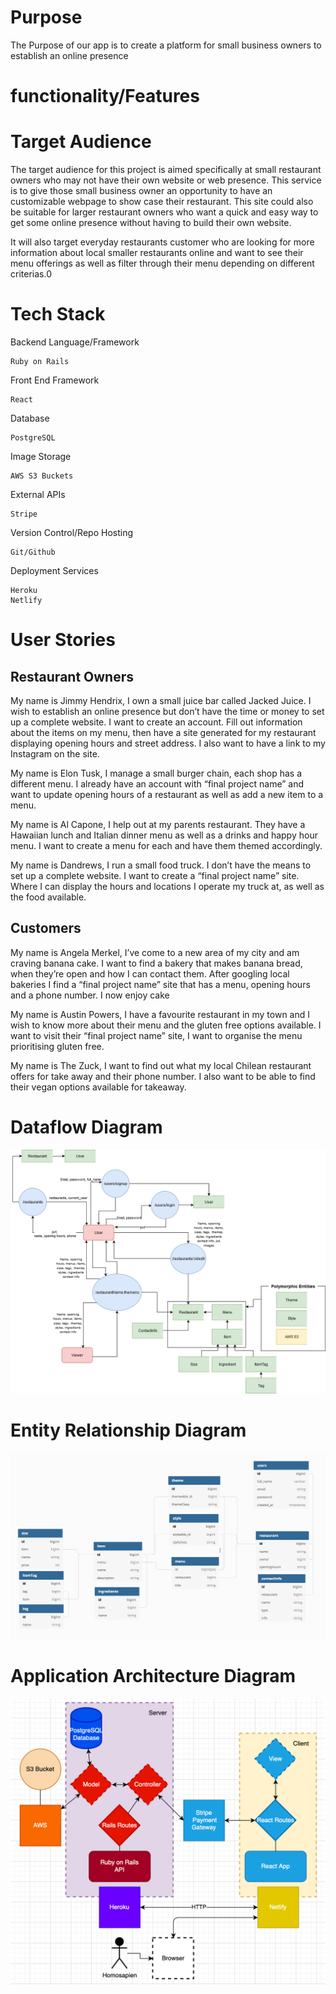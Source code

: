 # Purpose

The Purpose of our app is to create a platform for small business owners to establish an online presence

# functionality/Features

# Target Audience

The target audience for this project is aimed specifically at small restaurant owners who may not have their own website or web presence. This service is to give those small business owner an opportunity to have an customizable webpage to show case their restaurant. This site could also be suitable for larger restaurant owners who want a quick and easy way to get some online presence without having to build their own website.

It will also target everyday restaurants customer who are looking for more information about local smaller restaurants online and want to see their menu offerings as well as filter through their menu depending on different criterias.0

# Tech Stack

Backend Language/Framework

    Ruby on Rails

Front End Framework

    React

Database

    PostgreSQL

Image Storage

    AWS S3 Buckets

External APIs

    Stripe

Version Control/Repo Hosting

    Git/Github

Deployment Services

    Heroku
    Netlify

# User Stories

## Restaurant Owners

My name is Jimmy Hendrix, I own a small juice bar called Jacked Juice. I wish to establish an online presence but don’t have the time or money to set up a complete website. I want to create an account. Fill out information about the items on my menu, then have a site generated for my restaurant displaying opening hours and street address. I also want to have a link to my Instagram on the site.

My name is Elon Tusk, I manage a small burger chain, each shop has a different menu. I already have an account with “final project name” and want to update opening hours of a restaurant as well as add a new item to a menu.

My name is Al Capone, I help out at my parents restaurant. They have a Hawaiian lunch and Italian dinner menu as well as a drinks and happy hour menu. I want to create a menu for each and have them themed accordingly.

My name is Dandrews, I run a small food truck. I don’t have the means to set up a complete website. I want to create a “final project name” site. Where I can display the hours and locations I operate my truck at, as well as the food available.

## Customers

My name is Angela Merkel, I’ve come to a new area of my city and am craving banana cake. I want to find a bakery that makes banana bread, when they’re open and how I can contact them. After googling local bakeries I find a “final project name” site that has a menu, opening hours and a phone number. I now enjoy cake

My name is Austin Powers, I have a favourite restaurant in my town and I wish to know more about their menu and the gluten free options available. I want to visit their “final project name” site, I want to organise the menu prioritising gluten free.

My name is The Zuck, I want to find out what my local Chilean restaurant offers for take away and their phone number. I also want to be able to find their vegan options available for takeaway.

# Dataflow Diagram
![Dataflow Diagram](./resources/DatafFlowDiagram.png)

# Entity Relationship Diagram
![ERD](./resources/ERD.png)

# Application Architecture Diagram

![Application Architecture Diagram](./resources/AppArchitectureDiagram.png)